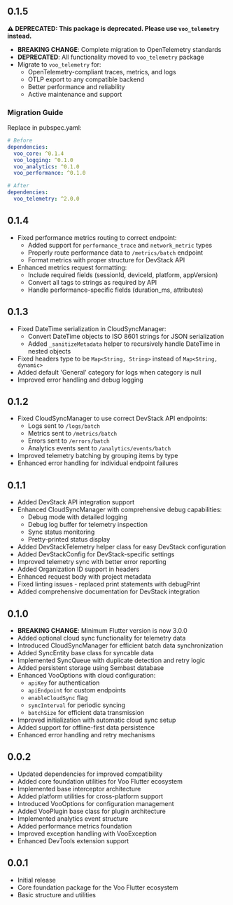 ## 0.1.5

**⚠️ DEPRECATED: This package is deprecated. Please use `voo_telemetry` instead.**

* **BREAKING CHANGE**: Complete migration to OpenTelemetry standards
* **DEPRECATED**: All functionality moved to `voo_telemetry` package
* Migrate to `voo_telemetry` for:
  - OpenTelemetry-compliant traces, metrics, and logs
  - OTLP export to any compatible backend
  - Better performance and reliability
  - Active maintenance and support

### Migration Guide

Replace in pubspec.yaml:
```yaml
# Before
dependencies:
  voo_core: ^0.1.4
  voo_logging: ^0.1.0
  voo_analytics: ^0.1.0
  voo_performance: ^0.1.0

# After
dependencies:
  voo_telemetry: ^2.0.0
```

## 0.1.4

* Fixed performance metrics routing to correct endpoint:
  - Added support for `performance_trace` and `network_metric` types
  - Properly route performance data to `/metrics/batch` endpoint
  - Format metrics with proper structure for DevStack API
* Enhanced metrics request formatting:
  - Include required fields (sessionId, deviceId, platform, appVersion)
  - Convert all tags to strings as required by API
  - Handle performance-specific fields (duration_ms, attributes)

## 0.1.3

* Fixed DateTime serialization in CloudSyncManager:
  - Convert DateTime objects to ISO 8601 strings for JSON serialization
  - Added `_sanitizeMetadata` helper to recursively handle DateTime in nested objects
* Fixed headers type to be `Map<String, String>` instead of `Map<String, dynamic>`
* Added default 'General' category for logs when category is null
* Improved error handling and debug logging

## 0.1.2

* Fixed CloudSyncManager to use correct DevStack API endpoints:
  - Logs sent to `/logs/batch`
  - Metrics sent to `/metrics/batch`
  - Errors sent to `/errors/batch`
  - Analytics events sent to `/analytics/events/batch`
* Improved telemetry batching by grouping items by type
* Enhanced error handling for individual endpoint failures

## 0.1.1

* Added DevStack API integration support
* Enhanced CloudSyncManager with comprehensive debug capabilities:
  - Debug mode with detailed logging
  - Debug log buffer for telemetry inspection
  - Sync status monitoring
  - Pretty-printed status display
* Added DevStackTelemetry helper class for easy DevStack configuration
* Added DevStackConfig for DevStack-specific settings
* Improved telemetry sync with better error reporting
* Added Organization ID support in headers
* Enhanced request body with project metadata
* Fixed linting issues - replaced print statements with debugPrint
* Added comprehensive documentation for DevStack integration

## 0.1.0

* **BREAKING CHANGE**: Minimum Flutter version is now 3.0.0
* Added optional cloud sync functionality for telemetry data
* Introduced CloudSyncManager for efficient batch data synchronization
* Added SyncEntity base class for syncable data
* Implemented SyncQueue with duplicate detection and retry logic
* Added persistent storage using Sembast database
* Enhanced VooOptions with cloud configuration:
  - `apiKey` for authentication
  - `apiEndpoint` for custom endpoints
  - `enableCloudSync` flag
  - `syncInterval` for periodic syncing
  - `batchSize` for efficient data transmission
* Improved initialization with automatic cloud sync setup
* Added support for offline-first data persistence
* Enhanced error handling and retry mechanisms

## 0.0.2

* Updated dependencies for improved compatibility
* Added core foundation utilities for Voo Flutter ecosystem
* Implemented base interceptor architecture
* Added platform utilities for cross-platform support
* Introduced VooOptions for configuration management
* Added VooPlugin base class for plugin architecture
* Implemented analytics event structure
* Added performance metrics foundation
* Improved exception handling with VooException
* Enhanced DevTools extension support

## 0.0.1

* Initial release
* Core foundation package for the Voo Flutter ecosystem
* Basic structure and utilities